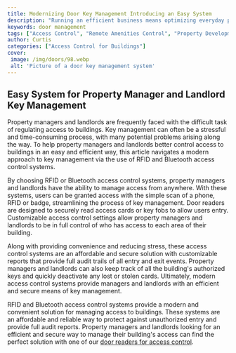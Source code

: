 ```yaml
---
title: Modernizing Door Key Management Introducing an Easy System
description: "Running an efficient business means optimizing everyday processes like door key management Learn about how a modernized system can make this process easy and efficient"
keywords: door management
tags: ["Access Control", "Remote Amenities Control", "Property Development", "Co-Working Space", "Office", "Building"]
author: Curtis
categories: ["Access Control for Buildings"]
cover: 
 image: /img/doors/98.webp
 alt: 'Picture of a door key management system'
---
```

## Easy System for Property Manager and Landlord Key Management 

Property managers and landlords are frequently faced with the difficult task of regulating access to buildings. Key management can often be a stressful and time-consuming process, with many potential problems arising along the way. To help property managers and landlords better control access to buildings in an easy and efficient way, this article navigates a modern approach to key management via the use of RFID and Bluetooth access control systems. 

By choosing RFID or Bluetooth access control systems, property managers and landlords have the ability to manage access from anywhere. With these systems, users can be granted access with the simple scan of a phone, RFID or badge, streamlining the process of key management. Door readers are designed to securely read access cards or key fobs to allow users entry. Customizable access control settings allow property managers and landlords to be in full control of who has access to each area of their building. 

Along with providing convenience and reducing stress, these access control systems are an affordable and secure solution with customizable reports that provide full audit trails of all entry and exit events. Property managers and landlords can also keep track of all the building's authorized keys and quickly deactivate any lost or stolen cards. Ultimately, modern access control systems provide managers and landlords with an efficient and secure means of key management. 

RFID and Bluetooth access control systems provide a modern and convenient solution for managing access to buildings. These systems are an affordable and reliable way to protect against unauthorized entry and provide full audit reports. Property managers and landlords looking for an efficient and secure way to manage their building's access can find the perfect solution with one of our [door readers for access control](/door-readers).

